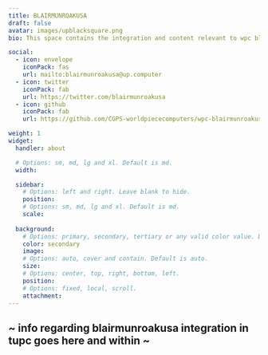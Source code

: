 ```yaml
---
title: BLAIRMUNROAKUSA
draft: false
avatar: images/upblacksquare.png
bio: This space contains the integration and content relevant to wpc blairmunroakusa at the global scope (the universal piece computer).

social:
  - icon: envelope
    iconPack: fas
    url: mailto:blairmunroakusa@up.computer
  - icon: twitter
    iconPack: fab
    url: https://twitter.com/blairmunroakusa
  - icon: github
    iconPack: fab
    url: https://github.com/CGPS-worldpiececomputers/wpc-blairmunroakusa

weight: 1
widget:
  handler: about

  # Options: sm, md, lg and xl. Default is md.
  width:

  sidebar:
    # Options: left and right. Leave blank to hide.
    position:
    # Options: sm, md, lg and xl. Default is md.
    scale:
  
  background:
    # Options: primary, secondary, tertiary or any valid color value. Default is primary.
    color: secondary
    image:
    # Options: auto, cover and contain. Default is auto.
    size:
    # Options: center, top, right, bottom, left.
    position:
    # Options: fixed, local, scroll.
    attachment: 
---
```


## ~ info regarding blairmunroakusa integration in tupc goes here and within ~


